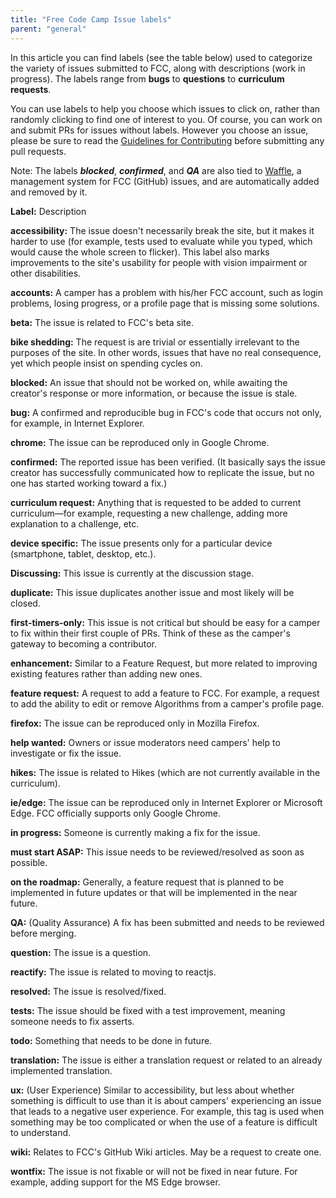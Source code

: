 ```yaml
---
title: "Free Code Camp Issue labels"
parent: "general"
---
```


In this article you can find labels (see the table below) used to categorize the variety of issues submitted to FCC, along with descriptions (work in progress). The labels range from **bugs** to **questions** to **curriculum requests**.

You can use labels to help you choose which issues to click on, rather than randomly clicking to find one of interest to you. Of course, you can work on and submit PRs for issues without labels. However you choose an issue, please be sure to read the [Guidelines for Contributing](https://github.com/FreeCodeCamp/FreeCodeCamp/blob/staging/CONTRIBUTING.md) before submitting any pull requests.

Note: The labels **_blocked_**, **_confirmed_**, and **_QA_** are also tied to [Waffle](https://waffle.io/freecodecamp/freecodecamp), a management system for FCC (GitHub) issues, and are automatically added and removed by it.

**Label:** Description

**accessibility:** The issue doesn't necessarily break the site, but it makes it harder to use (for example, tests used to evaluate while you typed, which would cause the whole screen to flicker). This label also marks improvements to the site's usability for people with vision impairment or other disabilities.

**accounts:** A camper has a problem with his/her FCC account, such as login problems, losing progress, or a profile page that is missing some solutions.

**beta:** The issue is related to FCC's beta site.

**bike shedding:** The request is are trivial or essentially irrelevant to the purposes of the site. In other words, issues that have no real consequence, yet which people insist on spending cycles on.

**blocked:** An issue that should not be worked on, while awaiting the creator's response or more information, or because the issue is stale.

**bug:** A confirmed and reproducible bug in FCC's code that occurs not only, for example, in Internet Explorer.

**chrome:** The issue can be reproduced only in Google Chrome.

**confirmed:** The reported issue has been verified. (It basically says the issue creator has successfully communicated how to replicate the issue, but no one has started working toward a fix.)

**curriculum request:** Anything that is requested to be added to current curriculum—for example, requesting a new challenge, adding more explanation to a challenge, etc.

**device specific:** The issue presents only for a particular device (smartphone, tablet, desktop, etc.).

**Discussing:** This issue is currently at the discussion stage.

**duplicate:** This issue duplicates another issue and most likely will be closed.

**first-timers-only:** This issue is not critical but should be easy for a camper to fix within their first couple of PRs. Think of these as the camper's gateway to becoming a contributor.

**enhancement:** Similar to a Feature Request, but more related to improving existing features rather than adding new ones.

**feature request:** A request to add a feature to FCC. For example, a request to add the ability to edit or remove Algorithms from a camper's profile page.

**firefox:** The issue can be reproduced only in Mozilla Firefox.

**help wanted:** Owners or issue moderators need campers' help to investigate or fix the issue.

**hikes:** The issue is related to Hikes (which are not currently available in the curriculum).

**ie/edge:** The issue can be reproduced only in Internet Explorer or Microsoft Edge. FCC officially supports only Google Chrome.

**in progress:** Someone is currently making a fix for the issue.

**must start ASAP:** This issue needs to be reviewed/resolved as soon as possible.

**on the roadmap:** Generally, a feature request that is planned to be implemented in future updates or that will be implemented in the near future.

**QA:** (Quality Assurance) A fix has been submitted and needs to be reviewed before merging.

**question:** The issue is a question.

**reactify:** The issue is related to moving to reactjs.

**resolved:** The issue is resolved/fixed.

**tests:** The issue should be fixed with a test improvement, meaning someone needs to fix asserts.

**todo:** Something that needs to be done in future.

**translation:** The issue is either a translation request or related to an already implemented translation.

**ux:** (User Experience) Similar to accessibility, but less about whether something is difficult to use than it is about campers' experiencing an issue that leads to a negative user experience. For example, this tag is used when something may be too complicated or when the use of a feature is difficult to understand.

**wiki:** Relates to FCC's GitHub Wiki articles. May be a request to create one.

**wontfix:** The issue is not fixable or will not be fixed in near future. For example, adding support for the MS Edge browser.
